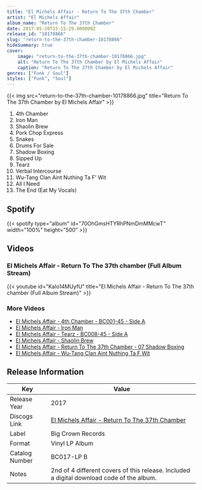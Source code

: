 ```yaml
---
title: "El Michels Affair - Return To The 37th Chamber"
artist: "El Michels Affair"
album_name: "Return To The 37th Chamber"
date: 2017-05-20T15:15:29.000000Z
release_id: "10178866"
slug: "return-to-the-37th-chamber-10178866"
hideSummary: true
cover:
    image: "return-to-the-37th-chamber-10178866.jpg"
    alt: "Return To The 37th Chamber by El Michels Affair"
    caption: "Return To The 37th Chamber by El Michels Affair"
genres: ["Funk / Soul"]
styles: ["Funk", "Soul"]
---
```


{{< img src="return-to-the-37th-chamber-10178866.jpg" title="Return To The 37th Chamber by El Michels Affair" >}}

<!-- section break -->

1. 4th Chamber
2. Iron Man
3. Shaolin Brew
4. Pork Chop Express
5. Snakes
6. Drums For Sale
7. Shadow Boxing
8. Sipped Up
9. Tearz
10. Verbal Intercourse
11. Wu-Tang Clan Aint Nuthing Ta F' Wit
12. All I Need
13. The End (Eat My Vocals)

<!-- section break -->


## Spotify
{{< spotify type="album" id="70OhGmsHTYRhPNmDmMMcwT" width="100%" height="500" >}}



## Videos
### El Michels Affair - Return To The 37th chamber (Full Album Stream)
{{< youtube id="KaIo14MUyfU" title="El Michels Affair - Return To The 37th chamber (Full Album Stream)" >}}<br>

### More Videos

- [El Michels Affair - 4th Chamber - BC001-45 - Side A](https://www.youtube.com/watch?v=dfzbkTiOB-E)
- [El Michels Affair - Iron Man](https://www.youtube.com/watch?v=g6Lk6YRS5b0)
- [El Michels Affair - Tearz - BC008-45 - Side A](https://www.youtube.com/watch?v=dvPYQHLZdUk)
- [El Michels Affair - Shaolin Brew](https://www.youtube.com/watch?v=AK5gDN8AfY0)
- [El Michels Affair -  Return To The 37th Chamber -  07 Shadow Boxing](https://www.youtube.com/watch?v=lvktFx3k4Ts)
- [El Michels Affair - Wu-Tang Clan Aint Nuthing Ta F Wit](https://www.youtube.com/watch?v=LNATIh11nPE)


## Release Information
|  Key           | Value                                                |
| ---------------| ---------------------------------------------------- |
| Release Year   | 2017                                   |
| Discogs Link   | [El Michels Affair - Return To The 37th Chamber](https://www.discogs.com/release/10178866-El-Michels-Affair-Return-To-The-37th-Chamber) |
| Label          | Big Crown Records |
| Format         | Vinyl LP Album |
| Catalog Number | BC017-LP B |
| Notes | 2nd of 4 different covers of this release.  Included a digital download code of the album. |